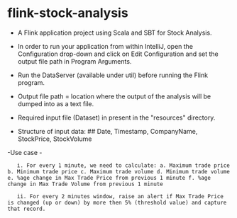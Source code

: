 # flink-stock-analysis

- A Flink application project using Scala and SBT for Stock Analysis.

- In order to run your application from within IntelliJ, open the Configuration drop-down and click on Edit Configuration and set the output file path in Program Arguments.

- Run the DataServer (available under util) before running the Flink program.

- Output file path = location where the output of the analysis will be dumped into as a text file.

- Required input file (Dataset) in present in the "resources" directory.

- Structure of input data: ## Date, Timestamp, CompanyName, StockPrice, StockVolume

-Use case -

       i. For every 1 minute, we need to calculate: a. Maximum trade price b. Minimum trade price c. Maximum trade volume d. Minimum trade volume e. %age change in Max Trade Price from previous 1 minute f. %age change in Max Trade Volume from previous 1 minute

       ii. For every 2 minutes window, raise an alert if Max Trade Price is changed (up or down) by more then 5% (threshold value) and capture that record.
